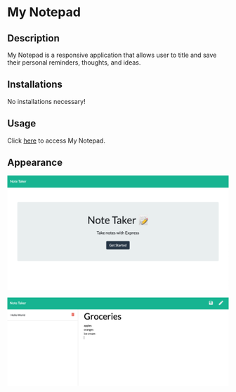 # My Notepad

## Description
My Notepad is a responsive application that allows user to title and save their personal reminders, thoughts, and ideas.

## Installations
No installations necessary!  

## Usage
Click [here](https://my-notepad-kvn.herokuapp.com/) to access My Notepad.

## Appearance

![image](Home_Page.png)

![image](Example_list.png)

